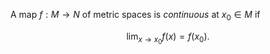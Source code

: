 A map $f: M \to N$ of metric spaces is *continuous* at $x_0 \in M$ if

$$
\lim_{x \to x_0} f(x) = f(x_0).
$$
